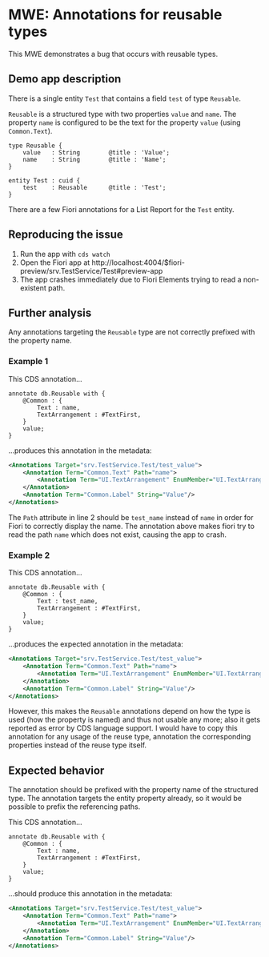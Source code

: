 # MWE: Annotations for reusable types

This MWE demonstrates a bug that occurs with reusable types.

## Demo app description

There is a single entity `Test` that contains a field `test` of type `Reusable`.

`Reusable` is a structured type with two properties `value` and `name`.
The property `name` is configured to be the text for the property `value` (using `Common.Text`).

```cds
type Reusable {
    value   : String        @title : 'Value';
    name    : String        @title : 'Name';
}

entity Test : cuid {
    test    : Reusable      @title : 'Test';
}
```

There are a few Fiori annotations for a List Report for the `Test` entity.

## Reproducing the issue

1. Run the app with `cds watch`
2. Open the Fiori app at http://localhost:4004/$fiori-preview/srv.TestService/Test#preview-app
3. The app crashes immediately due to Fiori Elements trying to read a non-existent path.

## Further analysis

Any annotations targeting the `Reusable` type are not correctly prefixed with the property name.

### Example 1

This CDS annotation...

```cds
annotate db.Reusable with {
    @Common : {
        Text : name,
        TextArrangement : #TextFirst,
    }
    value;
}
```

...produces this annotation in the metadata:

```xml
<Annotations Target="srv.TestService.Test/test_value">
    <Annotation Term="Common.Text" Path="name">
        <Annotation Term="UI.TextArrangement" EnumMember="UI.TextArrangementType/TextFirst"/>
    </Annotation>
    <Annotation Term="Common.Label" String="Value"/>
</Annotations>
```

The `Path` attribute in line 2 should be `test_name` instead of `name` in order for Fiori to correctly display the name. The annotation above makes fiori try to read the path `name` which does not exist, causing the app to crash.

### Example 2

This CDS annotation...

```cds
annotate db.Reusable with {
    @Common : {
        Text : test_name,
        TextArrangement : #TextFirst,
    }
    value;
}
```

...produces the expected annotation in the metadata:

```xml
<Annotations Target="srv.TestService.Test/test_value">
    <Annotation Term="Common.Text" Path="name">
        <Annotation Term="UI.TextArrangement" EnumMember="UI.TextArrangementType/TextFirst"/>
    </Annotation>
    <Annotation Term="Common.Label" String="Value"/>
</Annotations>
```

However, this makes the `Reusable` annotations depend on how the type is used (how the property is named) and thus not usable any more; also it gets reported as error by CDS language support.
I would have to copy this annotation for any usage of the reuse type, annotation the corresponding properties instead of the reuse type itself.

## Expected behavior

The annotation should be prefixed with the property name of the structured type. The annotation targets the entity property already, so it would be possible to prefix the referencing paths.

This CDS annotation...

```cds
annotate db.Reusable with {
    @Common : {
        Text : name,
        TextArrangement : #TextFirst,
    }
    value;
}
```

...should produce this annotation in the metadata:

```xml
<Annotations Target="srv.TestService.Test/test_value">
    <Annotation Term="Common.Text" Path="name">
        <Annotation Term="UI.TextArrangement" EnumMember="UI.TextArrangementType/TextFirst"/>
    </Annotation>
    <Annotation Term="Common.Label" String="Value"/>
</Annotations>
```
